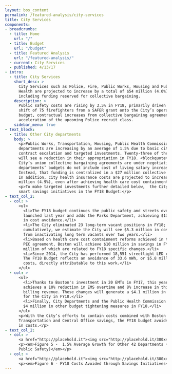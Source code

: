 ```yaml
---
layout: bos_content
permalink: /featured-analysis/city-services
title: City Services
components:
- breadcrumbs:
  - title: Home
    url: "/"
  - title: Budget
    url: "/budget"
  - title: Featured Analysis
    url: "/featured-analysis/"
  - current: City Services
  - published: 4/13/17
- intro:
  - title: City Services
    short_desc: >
      City Services such as Police, Fire, Public Works, Housing and Public 
      Health are projected to increase by a total of $54 million (4.0%), 
      including funding reserved for collective bargaining.
    description: >
      Public safety costs are rising by 3.5% in FY18, primarily driven by the 
      shift of 75 firefighters from a SAFER grant onto the City’s operating 
      budget, contractual increases from collective bargaining agreements, and 
      acceleration of the upcoming Police recruit class. 
    sidebar_menu: true
- text_block:
  - title: Other City departments
    body: >
      <p>Public Works, Transportation, Housing, Public Health Commission and 38 other 
      departments are increasing by an average of 1.5% due to basic city services 
      contract escalation and targeted investments. Twenty-three of these departments 
      will see a reduction in their appropriation in FY18. <blockquote>Because almost all of the 
      City’s union collective bargaining agreements are under negotiation, most 
      departments’ budgets do not include cost of living salary increases for employees. 
      Instead, that funding is centralized in a $27 million collective bargaining reserve.</blockquote>
      In addition, city health insurance costs are projected to increase by $10.6 
      million (4.9%), even after achieving health care cost containment savings.</p>
      <p>To make targeted investments further detailed below,  the City is pursuing 
      smart savings initiatives in the FY18 Budget:</p>
- text_col_2:
  - col: >
      <ul>
        <li>The FY18 budget continues the public safety and streets overtime reforms 
        launched last year and adds the Parks Department, achieving $13.2 million 
        in cost avoidance.</li>
        <li>The City eliminated 23 long-term vacant positions in FY18; 
        cumulatively, we estimate the City will see $5.3 million in costs avoided 
        from inactivating long term vacants over two years.</li>
        <li>Based on health care cost containment reforms achieved in the 2015 
        PEC agreement, Boston will achieve $10 million in savings in FY18, $2.6 
        million of which are related to FY18 specific changes.</li>
        <li>Since 2014, the City has performed 18,551 streetlight LED retrofits. 
        The FY18 Budget reflects an avoidance of 33.6 mWh, or $5.8 million in energy 
        costs, directly attributable to this work.</li> 
      </ul>
  - col: >
      <ul>
        <li>Thanks to Boston's investment in 20 EMTs in FY17, this year’s budget 
        achieves a 10% reduction in EMS overtime and 8% increase in third party 
        billing revenue. These changes will generate a $4.1 million in net savings 
        for the City in FY18.</li>
        <li>Finally, City Departments and the Public Health Commission include a combined 
        $4 million in other budget tightening measures in FY18.</li> 
      </ul>
      <p>With the City’s efforts to contain costs combined with Boston Public Schools’ 
      Transportation and Central Office savings, the FY18 budget avoids $60 million 
      in costs.</p>
- text_col_2:
  - col: >
      <a href="http://placehold.it"><img src="http://placehold.it/300x400"></a></p>
      <p><em>Figure 5 -  1.5% Average Growth for Other 42 Departments (Not Education or 
      Public Safety)</em></p>
  - col: >
      <a href="http://placehold.it"><img src="http://placehold.it/300x400"></a>
      <p><em>Figure 6 - FY18 Costs Avoided through Savings Initiatives</em></p>
---
```


